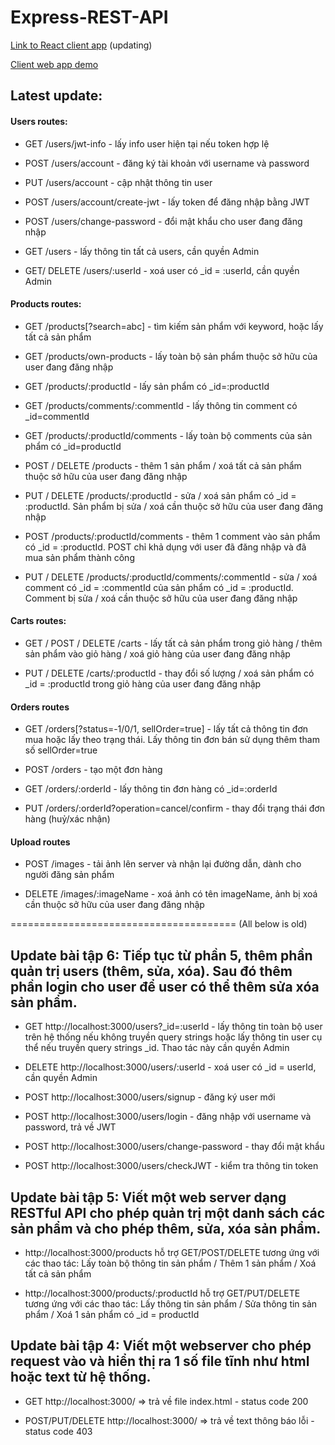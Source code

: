 # Express-REST-API

[Link to React client app](https://github.com/mcdoblivion/merchize-ecommerce) (updating)

[Client web app demo](https://merchize.cuongdm.tech)

## Latest update:

#### Users routes:

- GET /users/jwt-info - lấy info user hiện tại nếu token hợp lệ

- POST /users/account - đăng ký tài khoản với username và password

- PUT /users/account - cập nhật thông tin user 

- POST /users/account/create-jwt - lấy token để đăng nhập bằng JWT

- POST /users/change-password - đổi mật khẩu cho user đang đăng nhập

- GET /users - lấy thông tin tất cả users, cần quyền Admin

- GET/ DELETE /users/:userId - xoá user có \_id = :userId, cần quyền Admin

#### Products routes:

- GET /products[?search=abc] - tìm kiếm sản phẩm với keyword, hoặc lấy tất cả sản phẩm

- GET /products/own-products - lấy toàn bộ sản phẩm thuộc sở hữu của user đang đăng nhập

- GET /products/:productId - lấy sản phẩm có \_id=:productId

- GET /products/comments/:commentId - lấy thông tin comment có \_id=commentId

- GET /products/:productId/comments - lấy toàn bộ comments của sản phẩm có \_id=productId

- POST / DELETE /products - thêm 1 sản phẩm / xoá tất cả sản phẩm thuộc sở hữu của user đang đăng nhập

- PUT / DELETE /products/:productId - sửa / xoá sản phẩm có \_id = :productId. Sản phẩm bị sửa / xoá cần thuộc sở hữu của user đang đăng nhập

- POST /products/:productId/comments - thêm 1 comment vào sản phẩm có \_id = :productId. POST chỉ khả dụng với user đã đăng nhập và đã mua sản phẩm thành công

- PUT / DELETE /products/:productId/comments/:commentId - sửa / xoá comment có \_id = :commentId của sản phẩm có \_id = :productId. Comment bị sửa / xoá cần thuộc sở hữu của user đang đăng nhập

#### Carts routes:

- GET / POST / DELETE /carts - lấy tất cả sản phẩm trong giỏ hàng / thêm sản phẩm vào giỏ hàng / xoá giỏ hàng của user đang đăng nhập

- PUT / DELETE /carts/:productId - thay đổi số lượng / xoá sản phẩm có \_id = :productId trong giỏ hàng của user đang đăng nhập

#### Orders routes

- GET /orders[?status=-1/0/1, sellOrder=true] - lấy tất cả thông tin đơn mua hoặc lấy theo trạng thái. Lấy thông tin đơn bán sử dụng thêm tham số sellOrder=true

- POST /orders - tạo một đơn hàng

- GET /orders/:orderId - lấy thông tin đơn hàng có \_id=:orderId

- PUT /orders/:orderId?operation=cancel/confirm - thay đổi trạng thái đơn hàng (huỷ/xác nhận)

#### Upload routes

- POST /images - tải ảnh lên server và nhận lại đường dẫn, dành cho người đăng sản phẩm

- DELETE /images/:imageName - xoá ảnh có tên imageName, ảnh bị xoá cần thuộc sở hữu của user đang đăng nhập

=======================================
(All below is old)

## Update bài tập 6: Tiếp tục từ phần 5, thêm phần quản trị users (thêm, sửa, xóa). Sau đó thêm phần login cho user để user có thể thêm sửa xóa sản phẩm.

- GET http://localhost:3000/users?\_id=:userId - lấy thông tin toàn bộ user trên hệ thống nếu không truyền query strings hoặc lấy thông tin user cụ thể nếu truyền query strings \_id. Thao tác này cần quyền Admin

- DELETE http://localhost:3000/users/:userId - xoá user có \_id = userId, cần quyền Admin

- POST http://localhost:3000/users/signup - đăng ký user mới

- POST http://localhost:3000/users/login - đăng nhập với username và password, trả về JWT

- POST http://localhost:3000/users/change-password - thay đổi mật khẩu

- POST http://localhost:3000/users/checkJWT - kiểm tra thông tin token

## Update bài tập 5: Viết một web server dạng RESTful API cho phép quản trị một danh sách các sản phẩm và cho phép thêm, sửa, xóa sản phẩm.

- http://localhost:3000/products hỗ trợ GET/POST/DELETE tương ứng với các thao tác: Lấy toàn bộ thông tin sản phẩm / Thêm 1 sản phẩm / Xoá tất cả sản phẩm

- http://localhost:3000/products/:productId hỗ trợ GET/PUT/DELETE tương ứng với các thao tác: Lấy thông tin sản phẩm / Sửa thông tin sản phẩm / Xoá 1 sản phẩm có \_id = productId

## Update bài tập 4: Viết một webserver cho phép request vào và hiển thị ra 1 số file tĩnh như html hoặc text từ hệ thống.

- GET http://localhost:3000/ => trả về file index.html - status code 200

- POST/PUT/DELETE http://localhost:3000/ => trả về text thông báo lỗi - status code 403
